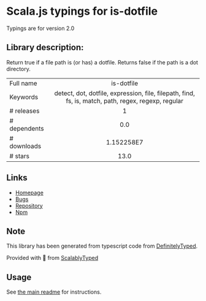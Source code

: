 
# Scala.js typings for is-dotfile

Typings are for version 2.0

## Library description:
Return true if a file path is (or has) a dotfile. Returns false if the path is a dot directory.

|                    |                 |
| ------------------ | :-------------: |
| Full name          | is-dotfile |
| Keywords           | detect, dot, dotfile, expression, file, filepath, find, fs, is, match, path, regex, regexp, regular |
| # releases         | 1 |
| # dependents       | 0.0 |
| # downloads        | 1.152258E7 |
| # stars            | 13.0 |

## Links
- [Homepage](https://github.com/jonschlinkert/is-dotfile)
- [Bugs](https://github.com/jonschlinkert/is-dotfile/issues)
- [Repository](https://github.com/jonschlinkert/is-dotfile)
- [Npm](https://www.npmjs.com/package/is-dotfile)
    


## Note
This library has been generated from typescript code from [DefinitelyTyped](https://definitelytyped.org).

Provided with :purple_heart: from [ScalablyTyped](https://github.com/oyvindberg/ScalablyTyped)

## Usage
See [the main readme](../../readme.md) for instructions.


